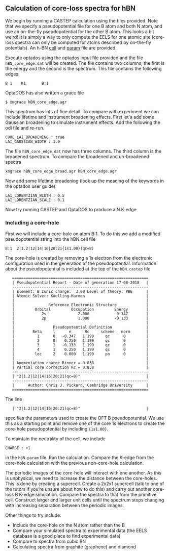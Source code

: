 ## Calculation of core-loss spectra for hBN 

We begin by running a CASTEP calculation using the files provided.  Note that we specify a pseudopotential file for one B atom and both N atom, and use an on-the-fly pseudopotential for the other B atom.  This looks a bit weird!  It is simply a way to only compute the EELS for one atomic site (core-loss spectra can only be computed for atoms described by on-the-fly potentials). An h-BN [cell](h-BN.cell) and [param](h-BN.param) file are provided. 

Execute optados using the optados input file provided and the file `hBN_core_edge.dat` will be created. The file contains two columns, the first is the energy and the second is the spectrum. This file contains the following edges:

```
B 1    K1       B:1
```
	
OptaDOS has also written a grace file 

```
$ xmgrace hBN_core_edge.agr
```

This spectrum has lots of fine detail.  To compare with experiment we can include lifetime and instrument broadening effects. First let's add some Gaussian broadening to simulate instrument effects. Add the following the odi file and re-run.

```
CORE_LAI_BROADENING : true
LAI_GAUSSIAN_WIDTH : 1.0
```

The file `hBN_core_edge.dat` now has three columns. The third column is the broadened spectrum. To compare the broadened and un-broadened spectra 

```
xmgrace hBN_core_edge_broad.agr hBN_core_edge.agr
```

Now add some lifetime broadening (look up the meaning of the keywords in the optados user guide)

```
LAI_LORENTZIAN_WIDTH : 0.5
LAI_LORENTZIAN_SCALE : 0.1
```

Now try running CASTEP and OptaDOS to produce a N K-edge 

### Including a core-hole 

First we will include a core-hole on atom B:1.  To do this we add a modified pseudopotential string into the hBN.cell file

```
B:1  2|1.2|12|14|16|20:21{1s1.00}(qc=8)
```

The core-hole is created by removing a 1s electron from the electronic configuration used in the generation of the pseudopotential.  Information about the pseudopotential is included at the top of the `hBN.castep` file

```
   ============================================================
   | Pseudopotential Report - Date of generation 17-08-2018   |
   ------------------------------------------------------------
   | Element: B Ionic charge:  3.00 Level of theory: PBE      |
   | Atomic Solver: Koelling-Harmon                           |
   |                                                          |
   |               Reference Electronic Structure             |
   |         Orbital         Occupation         Energy        |
   |            2s              2.000           -0.347        |
   |            2p              1.000           -0.133        |
   |                                                          |
   |                 Pseudopotential Definition               |
   |        Beta     l      e      Rc     scheme   norm       |
   |          1      0   -0.347   1.199     qc      0         |
   |          2      0    0.250   1.199     qc      0         |
   |          3      1   -0.133   1.199     qc      0         |
   |          4      1    0.250   1.199     qc      0         |
   |         loc     2    0.000   1.199     pn      0         |
   |                                                          |
   | Augmentation charge Rinner = 0.838                       |
   | Partial core correction Rc = 0.838                       |
   ------------------------------------------------------------
   | "2|1.2|12|14|16|20:21(qc=8)"                             |
   ------------------------------------------------------------
   |      Author: Chris J. Pickard, Cambridge University      |
   ============================================================
```

The line 

```
   | "2|1.2|12|14|16|20:21(qc=8)"                             |
```

specifies the parameters used to create the OFT B pseudopotential. We use this as a starting point and remove one of the core 1s electrons to create the core-hole pseudopotential by including `{1s1.00}`.  

To maintain the neutrality of the cell, we include 

`CHARGE : +1`

in the `hBN.param` file.  Run the calculation.  Compare the K-edge from the core-hole calculation with the previous non-core-hole calculation.  

The periodic images of the core-hole will interact with one another.  As this is unphysical, we need to increase the distance between the core-holes. This is done by creating a supercell.  Create a 2x2x1 supercell (talk to one of the tutors if you’re unsure about how to do this) and carry out another core-loss B K-edge simulation.  Compare the spectra to that from the primitive cell.  Construct larger and larger unit cells until the spectrum stops changing with increasing separation between the periodic images.  

Other things to try include:

* Include the core-hole on the N atom rather than the B
* Compare your simulated spectra to experimental data (the EELS database is a good place to find experimental data) 
* Compare to spectra from cubic BN
* Calculating spectra from graphite (graphene) and diamond 





